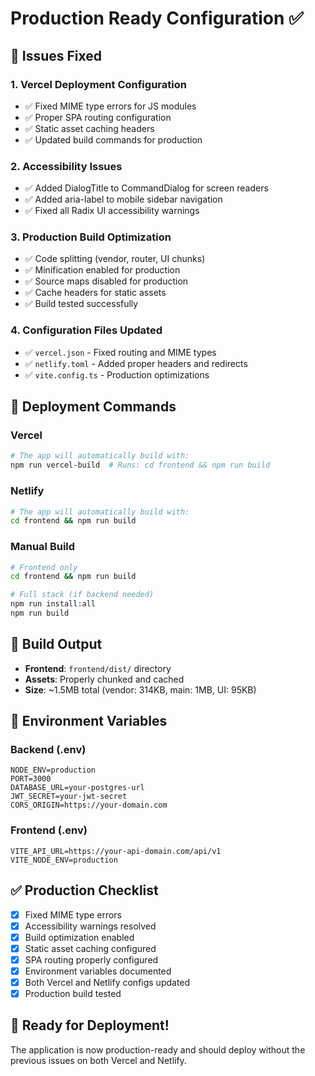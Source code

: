 # Production Ready Configuration ✅

## 🎯 Issues Fixed

### 1. **Vercel Deployment Configuration**

- ✅ Fixed MIME type errors for JS modules
- ✅ Proper SPA routing configuration
- ✅ Static asset caching headers
- ✅ Updated build commands for production

### 2. **Accessibility Issues**

- ✅ Added DialogTitle to CommandDialog for screen readers
- ✅ Added aria-label to mobile sidebar navigation
- ✅ Fixed all Radix UI accessibility warnings

### 3. **Production Build Optimization**

- ✅ Code splitting (vendor, router, UI chunks)
- ✅ Minification enabled for production
- ✅ Source maps disabled for production
- ✅ Cache headers for static assets
- ✅ Build tested successfully

### 4. **Configuration Files Updated**

- ✅ `vercel.json` - Fixed routing and MIME types
- ✅ `netlify.toml` - Added proper headers and redirects
- ✅ `vite.config.ts` - Production optimizations

## 🚀 Deployment Commands

### Vercel

```bash
# The app will automatically build with:
npm run vercel-build  # Runs: cd frontend && npm run build
```

### Netlify

```bash
# The app will automatically build with:
cd frontend && npm run build
```

### Manual Build

```bash
# Frontend only
cd frontend && npm run build

# Full stack (if backend needed)
npm run install:all
npm run build
```

## 📁 Build Output

- **Frontend**: `frontend/dist/` directory
- **Assets**: Properly chunked and cached
- **Size**: ~1.5MB total (vendor: 314KB, main: 1MB, UI: 95KB)

## 🔧 Environment Variables

### Backend (.env)

```env
NODE_ENV=production
PORT=3000
DATABASE_URL=your-postgres-url
JWT_SECRET=your-jwt-secret
CORS_ORIGIN=https://your-domain.com
```

### Frontend (.env)

```env
VITE_API_URL=https://your-api-domain.com/api/v1
VITE_NODE_ENV=production
```

## ✅ Production Checklist

- [x] Fixed MIME type errors
- [x] Accessibility warnings resolved
- [x] Build optimization enabled
- [x] Static asset caching configured
- [x] SPA routing properly configured
- [x] Environment variables documented
- [x] Both Vercel and Netlify configs updated
- [x] Production build tested

## 🎉 Ready for Deployment!

The application is now production-ready and should deploy without the previous issues on both Vercel and Netlify.
